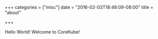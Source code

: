 +++
categories = ["misc"]
date = "2016-02-03T18:48:09-08:00"
title = "about"

+++

Hello World! Welcome to CoreKube!
